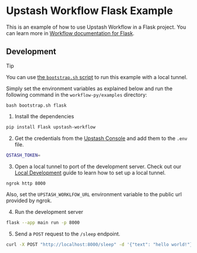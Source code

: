 # Upstash Workflow Flask Example

This is an example of how to use Upstash Workflow in a Flask project. You can learn more in [Workflow documentation for Flask](https://upstash.com/docs/workflow/quickstarts/flask).

## Development

> [!TIP]
> You can use [the `bootstrap.sh` script](https://github.com/upstash/workflow-py/tree/master/examples) to run this example with a local tunnel.
>
> Simply set the environment variables as explained below and run the following command in the `workflow-py/examples` directory:
>
> ```
> bash bootstrap.sh flask
> ```

1. Install the dependencies

```bash
pip install Flask upstash-workflow
```

2. Get the credentials from the [Upstash Console](https://console.upstash.com/qstash) and add them to the `.env` file.

```bash
QSTASH_TOKEN=
```

3. Open a local tunnel to port of the development server. Check out our [Local Development](https://upstash.com/docs/workflow/howto/local-development) guide to learn how to set up a local tunnel.

```bash
ngrok http 8000
```

Also, set the `UPSTASH_WORKLFOW_URL` environment variable to the public url provided by ngrok.

4. Run the development server

```bash
flask --app main run -p 8000
```

5. Send a `POST` request to the `/sleep` endpoint.

```bash
curl -X POST "http://localhost:8000/sleep" -d '{"text": "hello world!"}'
```
